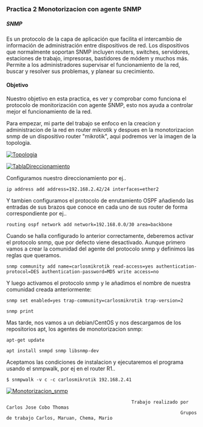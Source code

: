 ### Practica 2  Monotorizacion con agente SNMP ###

##### SNMP #####
Es un protocolo de la capa de aplicación que facilita el intercambio de información de administración entre dispositivos de red. Los dispositivos que normalmente soportan SNMP incluyen routers, switches, servidores, estaciones de trabajo, impresoras, bastidores de módem y muchos más. Permite a los administradores supervisar el funcionamiento de la red, buscar y resolver sus problemas, y planear su crecimiento.

#### Objetivo ####

Nuestro objetivo en esta practica, es ver y comprobar como funciona el protocolo de monitorización con agente SNMP, esto nos ayuda a controlar mejor el funcionamiento de la red.


Para empezar, mi parte del trabajo se enfoco en la creacion y administracion de la red en router mikrotik y despues en la monotorizacion snmp de un dispositivo router "mikrotik", aqui podremos ver la imagen de la topologia.

[![Topologia](https://i.gyazo.com/6645d3666addb5d7acec1a5a88f8856b.png)](https://gyazo.com/6645d3666addb5d7acec1a5a88f8856b)

[![TablaDireccionamiento](https://i.gyazo.com/f843a483a819547533d76ccccf5ca0f4.png)](https://gyazo.com/f843a483a819547533d76ccccf5ca0f4)

Configuramos nuestro direccionamiento por ej..

`ip address add address=192.168.2.42/24 interfaces=ether2`

Y tambien configuramos el protocolo de enrutamiento OSPF añadiendo las entradas de sus brazos que conoce en cada uno de sus router de forma correspondiente por ej..

`routing ospf network add network=192.168.0.0/30 area=backbone`

Cuando se halla configurado lo anterior correctamente, deberemos activar el protocolo snmp, que por defecto viene desactivado. Aunque primero vamos a crear la comunidad del agente del protocolo snmp y definimos las reglas que queramos.

`snmp community add name=carlosmikrotik read-access=yes authentication-protocol=DES authentication-password=MD5 write access=no`

Y luego activamos el protocolo snmp y le añadimos el nombre de nuestra comunidad creada anteriormente:

`snmp set enabled=yes trap-community=carlosmikrotik trap-version=2`

`snmp print`

Mas tarde, nos vamos a un debian/CentOS y nos descargamos de los repositorios apt, los agentes de monotorizacion snmp:

`apt-get update`

`apt install snmpd snmp libsnmp-dev`

Aceptamos las condiciones de instalacion y ejecutaremos el programa usando el snmpwalk, por ej en el router R1..

`$ snmpwalk -v c -c carlosmikrotik 192.168.2.41`

[![Monotorizacion_snmp](https://i.gyazo.com/50de264482019267802e4f7c2864c5c8.png)](https://gyazo.com/50de264482019267802e4f7c2864c5c8)

                                                  Trabajo realizado por Carlos Jose Cobo Thomas
                                                                    Grupos de trabajo Carlos, Maruan, Chema, Mario
